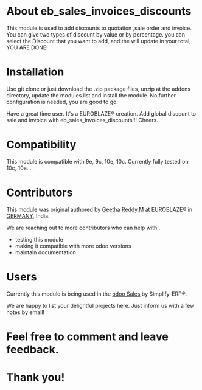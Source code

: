 # About eb_sales_invoices_discounts

This module is used to add discounts to quotation ,sale order and invoice.
You can give two types of discount by value or by percentage. 
you can select the Discount  that you want to add, and the will update in your total,  YOU ARE DONE!

# Installation

Use git clone or just download the .zip package files, unzip at the addons directory, update the modules list and install the module. No further configuration is needed, you are good to go.
 
Have a great time user. It's a EUROBLAZE® creation. Add global discount to sale and invoice  with eb_sales_invoices_discounts!!! Cheers.

# Compatibility
This module is compatible with 9e, 9c, 10e, 10c. Currently fully tested on 10c, 10e.
..

# Contributors

This module was original authored by [Geetha Reddy.M](https://github.com/Geetha503) at EUROBLAZE® in [GERMANY](http://www.euroblaze.de/), India.

We are reaching out to more contributors who can help with..

- testing this module
- making it compatible with more odoo versions
- maintain documentation

# Users

Currently this module is being used in the [odoo Sales](http://www.simplify-erp.com/) by Simplify-ERP®.

We are happy to list your delightful projects here. Just inform us with a few notes by email!


# Feel free to comment and leave feedback.
# Thank you!